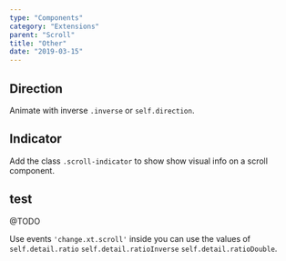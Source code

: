 ```yaml
---
type: "Components"
category: "Extensions"
parent: "Scroll"
title: "Other"
date: "2019-03-15"
---
```


## Direction

Animate with inverse `.inverse` or `self.direction`.

<demo>
  <div class="gatsby_demo_item toggle" data-iframe="iframe/components/extensions/scroll/direction">
  </div>
</demo>

## Indicator

Add the class `.scroll-indicator` to show show visual info on a scroll component.

<demo>
  <div class="gatsby_demo_item toggle" data-iframe="iframe/components/extensions/scroll/indicator">
  </div>
</demo>

## test

@TODO

Use events `'change.xt.scroll'` inside you can use the values of `self.detail.ratio` `self.detail.ratioInverse` `self.detail.ratioDouble`.

<demo>
  <div class="gatsby_demo_item toggle" data-iframe="iframe/components/extensions/scroll/parallax">
  </div>
</demo>

